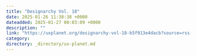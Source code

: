 ```yaml
---
title: "Designarchy Vol. 18"
date: 2025-01-26 11:38:38 +0000
dateadded: 2025-01-27 00:03:09 +0000
description: ""
link: "https://uxplanet.org/designarchy-vol-18-b5f913e4dacb?source=rss----819cc2aaeee0---4"
category:
directory: _directory/ux-planet.md
---
```

